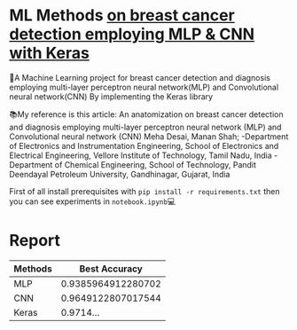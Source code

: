 # ML Methods [on breast cancer detection employing MLP & CNN with Keras](https://github.com/Sofia-Amouei/ML-Methods-on-breast-cancer-detection-employing-MLP-CNN-with-Keras-/files/10488662/default.pdf)

📑A Machine Learning project for breast cancer detection and diagnosis employing
multi-layer perceptron neural network(MLP) and Convolutional neural
network(CNN) By implementing the Keras library

📚My reference is this article:
An anatomization on breast cancer detection and diagnosis employing multi-layer perceptron neural network (MLP) and Convolutional neural network (CNN)
Meha Desai, Manan Shah;
-Department of Electronics and Instrumentation Engineering, School of Electronics and Electrical Engineering, Vellore Institute of Technology, Tamil Nadu, India
-Department of Chemical Engineering, School of Technology, Pandit Deendayal Petroleum University, Gandhinagar, Gujarat, India


<p dir="auto">First of all install prerequisites with <code>pip install -r requirements.txt</code> then you can see experiments in <code>notebook.ipynb</code>💻

# Report
<table>
<thead>
<tr>
<th>Methods</th>
<th>Best Accuracy</th>
</tr>
</thead>
<tbody>
<tr>
<td>MLP</td>
<td>0.9385964912280702</td>
</tr>
<tr>
<td>CNN</td>
<td>0.9649122807017544</td>
</tr>
<tr>
<td>Keras</td>
<td>0.9714…</td>
</tr>
</tbody>
</table>
